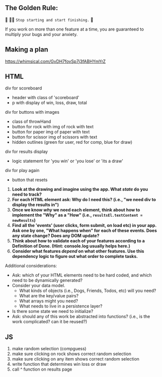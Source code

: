## The Golden Rule:

🦸 🦸‍♂️ `Stop starting and start finishing.` 🏁

If you work on more than one feature at a time, you are guaranteed to multiply your bugs and your anxiety.

## Making a plan

https://whimsical.com/GvDH7fovSp7j3fABHYmYrZ

## HTML

div for scoreboard

-   header with class of 'scoreboard'
-   p with display of win, loss, draw, total

div for buttons with images

-   class of throwHand
-   button for rock with img of rock with text
-   button for paper img of paper with text
-   button for scissor img of scissors with text
-   hidden outlines (green for user, red for comp, blue for draw)

div for results display

-   logic statement for 'you win' or 'you lose' or 'its a draw'

div for play again

-   button that resets

1. **Look at the drawing and imagine using the app. What _state_ do you need to track?**
1. **For each HTML element ask: Why do I need this? (i.e., "we need div to display the results in")**
1. **Once we know _why_ we need each element, think about how to implement the "Why" as a "How" (i.e., `resultsEl.textContent = newResults`)**
1. **Find all the 'events' (user clicks, form submit, on load etc) in your app. Ask one by one, "What happens when" for each of these events. Does any state change? Does any DOM update?**
1. **Think about how to validate each of your features according to a Definition of Done. (Hint: console.log usually helps here.)**
1. **Consider what features _depend_ on what other features. Use this dependency logic to figure out what order to complete tasks.**

Additional considerations:

-   Ask: which of your HTML elements need to be hard coded, and which need to be dynamically generated?
-   Consider your data model.
    -   What kinds of objects (i.e., Dogs, Friends, Todos, etc) will you need?
    -   What are the key/value pairs?
    -   What arrays might you need?
    -   What needs to live in a persistence layer?
-   Is there some state we need to initialize?
-   Ask: should any of this work be abstracted into functions? (i.e., is the work complicated? can it be reused?)

## JS

1. make random selection (compguess)
2. make sure clicking on rock shows correct random selection
3. make sure clicking on any item shows correct random selection
4. write function that determines win loss or draw
5. call ^ function on results page
